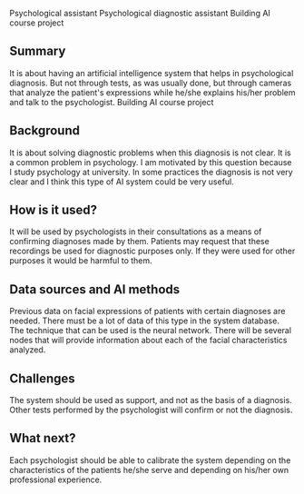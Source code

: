 Psychological assistant
Psychological diagnostic assistant
Building AI course project
## Summary
It is about having an artificial intelligence system that helps in psychological diagnosis. But not through tests, as was usually done, but through cameras that analyze the patient's expressions while he/she explains his/her problem and talk to the psychologist.
Building AI course project
## Background
It is about solving diagnostic problems when this diagnosis is not clear. It is a common problem in psychology. I am motivated by this question because I study psychology at university.
In some practices the diagnosis is not very clear and I think this type of AI system could be very useful.
## How is it used?
It will be used by psychologists in their consultations as a means of confirming diagnoses made by them. Patients may request that these recordings be used for diagnostic purposes only. If they were used for other purposes it would be harmful to them.
## Data sources and AI methods
Previous data on facial expressions of patients with certain diagnoses are needed.
There must be a lot of data of this type in the system database.
The technique that can be used is the neural network. There will be several nodes that will provide information about each of the facial characteristics analyzed.
## Challenges
The system should be used as support, and not as the basis of a diagnosis. Other tests performed by the psychologist will confirm or not the diagnosis.
## What next?
Each psychologist should be able to calibrate the system depending on the characteristics of the patients he/she serve and depending on his/her own professional experience.
